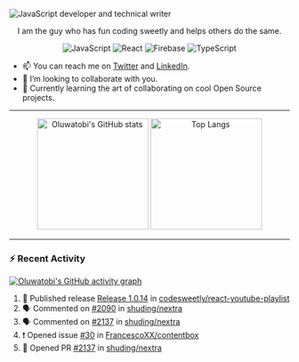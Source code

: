 ![JavaScript developer and technical writer](https://github.com/oluwatobiss/oluwatobiss/assets/60105594/b7553a4a-7e4c-4277-bc36-059974d9e7dd)

<div align="center">
  
  I am the guy who has fun coding sweetly and helps others do the same.
  
  ![JavaScript](https://img.shields.io/badge/javascript-f4e57e?style=for-the-badge&logo=javascript&logoColor=black)
  ![React](https://img.shields.io/badge/react-0D6C8C?style=for-the-badge&logo=react&logoColor=white)
  ![Firebase](https://img.shields.io/badge/firebase-F2C12A?style=for-the-badge&logo=firebase&logoColor=black)
  ![TypeScript](https://img.shields.io/badge/typescript-3178C6?style=for-the-badge&logo=typescript&logoColor=white)
  
</div>

- 📫 You can reach me on [Twitter](https://twitter.com/oluwatobiss) and [LinkedIn](https://www.linkedin.com/in/oluwatobiss/).
- 👯 I’m looking to collaborate with you.
- 🌱 Currently learning the art of collaborating on cool Open Source projects.

---

<div align="center">
  <img height=200 src="https://github-readme-stats-oluwatobiss.vercel.app/api?username=oluwatobiss&show_icons=true&theme=vision-friendly-dark" alt="Oluwatobi's GitHub stats"/>
  <img height=200 src="https://github-readme-stats-oluwatobiss.vercel.app/api/top-langs/?username=oluwatobiss&langs_count=8&layout=compact&theme=vision-friendly-dark" alt="Top Langs"/>
</div>
  
---

### :zap: Recent Activity

[![Oluwatobi's GitHub activity graph](https://github-readme-activity-graph.vercel.app/graph?username=oluwatobiss&theme=high-contrast)](https://github.com/ashutosh00710/github-readme-activity-graph)

<!--START_SECTION:activity-->
1. 🚀 Published release [Release 1.0.14](https://github.com/codesweetly/react-youtube-playlist/releases/tag/v1.0.14) in [codesweetly/react-youtube-playlist](https://github.com/codesweetly/react-youtube-playlist)
2. 🗣 Commented on [#2090](https://github.com/shuding/nextra/issues/2090#issuecomment-1676178629) in [shuding/nextra](https://github.com/shuding/nextra)
3. 🗣 Commented on [#2137](https://github.com/shuding/nextra/pull/2137#issuecomment-1674950663) in [shuding/nextra](https://github.com/shuding/nextra)
4. ❗ Opened issue [#30](https://github.com/FrancescoXX/contentbox/issues/30) in [FrancescoXX/contentbox](https://github.com/FrancescoXX/contentbox)
5. 💪 Opened PR [#2137](https://github.com/shuding/nextra/pull/2137) in [shuding/nextra](https://github.com/shuding/nextra)
<!--END_SECTION:activity-->

<!--
**oluwatobiss/oluwatobiss** is a ✨ _special_ ✨ repository because its `README.md` (this file) appears on your GitHub profile.

Here are some ideas to get you started:

- 🔭 I’m currently working on ...
- 🌱 I’m currently learning ...
- 👯 I’m looking to collaborate on ...
- 🤔 I’m looking for help with ...
- 💬 Ask me about ...
- 📫 How to reach me: ...
- 😄 Pronouns: ...
- ⚡ Fun fact: ...
-->
